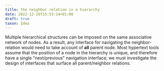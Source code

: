 ```yaml
---
title: the neighbor relation in a hierarchy
date: 2022-12-26T15:53:14+01:00
draft: true
taxon: Idea
---
```


Multiple hierarchical structures can be imposed on the same associative network of nodes. As a result, any interface for navigating the neighbor-relation would need to take account of **all** parent node. Most hypertext tools assume that the position of a node in the hierarchy is unique, and therefore have a single "next/previous" navigation interface; we must investigate the design of interfaces that surface all parent/neighbor relations.

